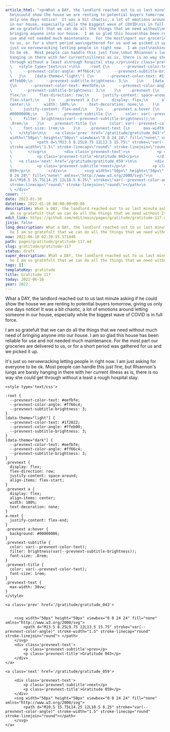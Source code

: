 ```yaml
---
article_html: "<p>What a DAY, the landlord reached out to us last minute asking if
  he\ncould show the house we are renting to potential buyers tomorrow, giving\nus
  only one days notice!  It was a bit chaotic, a lot of emotions around\nletting someone
  in our house, especially while the biggest wave of COVID\nis in full force.</p>\n<p>I
  am so gratefult that we can do all the things that we need without\nmuch need of
  bringing anyone into our house.  I am so glad this house\nhas been reliable for
  use and not needed much maintenance.  For the most\npart our groceries are delivered
  to us, or for a short period was\ngathered for us and we picked it up.</p>\n<p>It's
  just so nervewracking letting people in right now.  I am just\nasking for everyone
  to be ok.  Most people can handle this just fine,\nbut Rhiannon's lungs are barely
  hanging in there with her current\nillness as is, there is no way she could get
  through without a least a\nrough hospital stay.</p>\n<div class='prevnext'>\n\n
  \   <style type='text/css'>\n\n    :root {\n      --prevnext-color-text: #eefbfe;\n
  \     --prevnext-color-angle: #ff66c4;\n      --prevnext-subtitle-brightness: 3;\n
  \   }\n    [data-theme=\"light\"] {\n      --prevnext-color-text: #1f2022;\n      --prevnext-color-angle:
  #ffeb00;\n      --prevnext-subtitle-brightness: 3;\n    }\n    [data-theme=\"dark\"]
  {\n      --prevnext-color-text: #eefbfe;\n      --prevnext-color-angle: #ff66c4;\n
  \     --prevnext-subtitle-brightness: 3;\n    }\n    .prevnext {\n      display:
  flex;\n      flex-direction: row;\n      justify-content: space-around;\n      align-items:
  flex-start;\n    }\n    .prevnext a {\n      display: flex;\n      align-items:
  center;\n      width: 100%;\n      text-decoration: none;\n    }\n    a.next {\n
  \     justify-content: flex-end;\n    }\n    .prevnext a:hover {\n      background:
  #00000006;\n    }\n    .prevnext-subtitle {\n      color: var(--prevnext-color-text);\n
  \     filter: brightness(var(--prevnext-subtitle-brightness));\n      font-size:
  .8rem;\n    }\n    .prevnext-title {\n      color: var(--prevnext-color-text);\n
  \     font-size: 1rem;\n    }\n    .prevnext-text {\n      max-width: 30vw;\n    }\n
  \   </style>\n\n    <a class='prev' href='/gratitude/gratitude_043'>\n\n\n        <svg
  width=\"50px\" height=\"50px\" viewbox=\"0 0 24 24\" fill=\"none\" xmlns=\"http://www.w3.org/2000/svg\">\n
  \           <path d=\"M13.5 8.25L9.75 12L13.5 15.75\" stroke=\"var(--prevnext-color-angle)\"
  stroke-width=\"1.5\" stroke-linecap=\"round\" stroke-linejoin=\"round\"> </path>\n
  \       </svg>\n        <div class='prevnext-text'>\n            <p class='prevnext-subtitle'>prev</p>\n
  \           <p class='prevnext-title'>Gratitude 043</p>\n        </div>\n    </a>\n\n
  \   <a class='next' href='/gratitude/gratitude_059'>\n\n        <div class='prevnext-text'>\n
  \           <p class='prevnext-subtitle'>next</p>\n            <p class='prevnext-title'>Gratitude
  059</p>\n        </div>\n        <svg width=\"50px\" height=\"50px\" viewbox=\"0
  0 24 24\" fill=\"none\" xmlns=\"http://www.w3.org/2000/svg\">\n            <path
  d=\"M10.5 15.75L14.25 12L10.5 8.25\" stroke=\"var(--prevnext-color-angle)\" stroke-width=\"1.5\"
  stroke-linecap=\"round\" stroke-linejoin=\"round\"></path>\n        </svg>\n    </a>\n
  \ </div>"
cover: ''
date: 2022-01-10
datetime: 2022-01-10 00:00:00+00:00
description: What a DAY, the landlord reached out to us last minute asking if he I
  am so gratefult that we can do all the things that we need without It
edit_link: https://github.com/edit/main/pages/gratitude/gratitude-117.md
jinja: false
long_description: What a DAY, the landlord reached out to us last minute asking if
  he I am so gratefult that we can do all the things that we need without It
now: 2022-06-10 02:38:55.571848
path: pages/gratitude/gratitude-117.md
slug: gratitude/gratitude-117
status: draft
super_description: What a DAY, the landlord reached out to us last minute asking if
  he I am so gratefult that we can do all the things that we need without It
tags: []
templateKey: gratitude
title: Gratitude 117
today: 2022-06-10
year: 2022
---
```


What a DAY, the landlord reached out to us last minute asking if he
could show the house we are renting to potential buyers tomorrow, giving
us only one days notice!  It was a bit chaotic, a lot of emotions around
letting someone in our house, especially while the biggest wave of COVID
is in full force.

I am so gratefult that we can do all the things that we need without
much need of bringing anyone into our house.  I am so glad this house
has been reliable for use and not needed much maintenance.  For the most
part our groceries are delivered to us, or for a short period was
gathered for us and we picked it up.

It's just so nervewracking letting people in right now.  I am just
asking for everyone to be ok.  Most people can handle this just fine,
but Rhiannon's lungs are barely hanging in there with her current
illness as is, there is no way she could get through without a least a
rough hospital stay.
<div class='prevnext'>

    <style type='text/css'>

    :root {
      --prevnext-color-text: #eefbfe;
      --prevnext-color-angle: #ff66c4;
      --prevnext-subtitle-brightness: 3;
    }
    [data-theme="light"] {
      --prevnext-color-text: #1f2022;
      --prevnext-color-angle: #ffeb00;
      --prevnext-subtitle-brightness: 3;
    }
    [data-theme="dark"] {
      --prevnext-color-text: #eefbfe;
      --prevnext-color-angle: #ff66c4;
      --prevnext-subtitle-brightness: 3;
    }
    .prevnext {
      display: flex;
      flex-direction: row;
      justify-content: space-around;
      align-items: flex-start;
    }
    .prevnext a {
      display: flex;
      align-items: center;
      width: 100%;
      text-decoration: none;
    }
    a.next {
      justify-content: flex-end;
    }
    .prevnext a:hover {
      background: #00000006;
    }
    .prevnext-subtitle {
      color: var(--prevnext-color-text);
      filter: brightness(var(--prevnext-subtitle-brightness));
      font-size: .8rem;
    }
    .prevnext-title {
      color: var(--prevnext-color-text);
      font-size: 1rem;
    }
    .prevnext-text {
      max-width: 30vw;
    }
    </style>
    
    <a class='prev' href='/gratitude/gratitude_043'>
    

        <svg width="50px" height="50px" viewbox="0 0 24 24" fill="none" xmlns="http://www.w3.org/2000/svg">
            <path d="M13.5 8.25L9.75 12L13.5 15.75" stroke="var(--prevnext-color-angle)" stroke-width="1.5" stroke-linecap="round" stroke-linejoin="round"> </path>
        </svg>
        <div class='prevnext-text'>
            <p class='prevnext-subtitle'>prev</p>
            <p class='prevnext-title'>Gratitude 043</p>
        </div>
    </a>
    
    <a class='next' href='/gratitude/gratitude_059'>
    
        <div class='prevnext-text'>
            <p class='prevnext-subtitle'>next</p>
            <p class='prevnext-title'>Gratitude 059</p>
        </div>
        <svg width="50px" height="50px" viewbox="0 0 24 24" fill="none" xmlns="http://www.w3.org/2000/svg">
            <path d="M10.5 15.75L14.25 12L10.5 8.25" stroke="var(--prevnext-color-angle)" stroke-width="1.5" stroke-linecap="round" stroke-linejoin="round"></path>
        </svg>
    </a>
  </div>